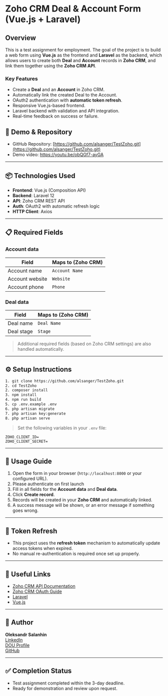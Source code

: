 # Zoho CRM Deal & Account Form (Vue.js + Laravel)

## Overview

This is a test assignment for employment. The goal of the project is to build a web form using **Vue.js** as the frontend and **Laravel** as the backend, which allows users to create both **Deal** and **Account** records in **Zoho CRM**, and link them together using the **Zoho CRM API**.

### Key Features
- Create a **Deal** and an **Account** in Zoho CRM.
- Automatically link the created Deal to the Account.
- OAuth2 authentication with **automatic token refresh**.
- Responsive Vue.js-based frontend.
- Laravel backend with validation and API integration.
- Real-time feedback on success or failure.

## 🔗 Demo & Repository

- GitHub Repository: [https://github.com/alsanger/TestZoho.git](https://github.com/alsanger/TestZoho.git)
- Demo video: https://youtu.be/obQGf7-ayGA

---

## 📦 Technologies Used

- **Frontend**: Vue.js (Composition API)
- **Backend**: Laravel 12
- **API**: Zoho CRM REST API
- **Auth**: OAuth2 with automatic refresh logic
- **HTTP Client**: Axios

---

## 📋 Required Fields

### Account data
| Field | Maps to (Zoho CRM) |
|--------------|--------------------|
| Account name | `Account Name`     |
| Account website | `Website`       |
| Account phone | `Phone`           |

### Deal data
| Field | Maps to (Zoho CRM) |
|-------|---------------------|
| Deal name | `Deal Name` |
| Deal stage | `Stage` |

> Additional required fields (based on Zoho CRM settings) are also handled automatically.

---

## ⚙️ Setup Instructions
```bash
1. git clone https://github.com/alsanger/TestZoho.git
2. cd TestZoho
2. composer install
3. npm install
4. npm run build
5. cp .env.example .env
6. php artisan migrate
7. php artisan key:generate 
8. php artisan serve
```

> Set the following variables in your `.env` file:

```
ZOHO_CLIENT_ID=
ZOHO_CLIENT_SECRET=
```

---

## 🧪 Usage Guide

1. Open the form in your browser (`http://localhost:8000` or your configured URL).
2. Please authenticate on first launch
2. Fill in all fields for the **Account data** and **Deal data**.
3. Click **Create record**.
4. Records will be created in your **Zoho CRM** and automatically linked.
5. A success message will be shown, or an error message if something goes wrong.

---

## 🔄 Token Refresh

- This project uses the **refresh token** mechanism to automatically update access tokens when expired.
- No manual re-authentication is required once set up properly.

---

## 📎 Useful Links

- [Zoho CRM API Documentation](https://www.zoho.com/crm/developer/docs/api/)
- [Zoho CRM OAuth Guide](https://www.zoho.com/crm/developer/docs/api/v2/oauth-overview.html)
- [Laravel](https://laravel.com/)
- [Vue.js](https://vuejs.org/)

---

## 👤 Author

**Oleksandr Salanhin**  
[LinkedIn](https://www.linkedin.com/in/oleksandr-s-59b495363/)  
[DOU Profile](https://dou.ua/users/a-san/)  
[GitHub](https://github.com/alsanger)

---

## ✅ Completion Status

- Test assignment completed within the 3-day deadline.
- Ready for demonstration and review upon request.

